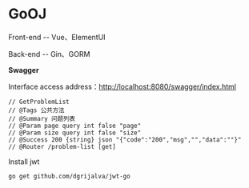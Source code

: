 # GoOJ

Front-end -- Vue、ElementUI

Back-end -- Gin、GORM


**Swagger**

Interface access address：[http://localhost:8080/swagger/index.html]()

```shell
// GetProblemList
// @Tags 公共方法
// @Summary 问题列表
// @Param page query int false "page"
// @Param size query int false "size"
// @Success 200 {string} json "{"code":"200","msg","","data":""}"
// @Router /problem-list [get]
```


Install jwt

```shell
go get github.com/dgrijalva/jwt-go
```
